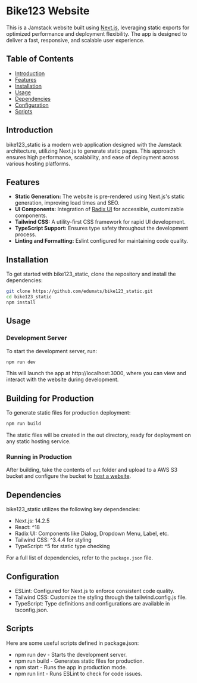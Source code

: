 # Bike123 Website

This is a Jamstack website built using [Next.js](https://nextjs.org/), leveraging static exports for optimized performance and deployment flexibility. The app is designed to deliver a fast, responsive, and scalable user experience.

## Table of Contents

- [Introduction](#introduction)
- [Features](#features)
- [Installation](#installation)
- [Usage](#usage)
- [Dependencies](#dependencies)
- [Configuration](#configuration)
- [Scripts](#scripts)

## Introduction

bike123_static is a modern web application designed with the Jamstack architecture, utilizing Next.js to generate static pages. This approach ensures high performance, scalability, and ease of deployment across various hosting platforms.

## Features

- **Static Generation:** The website is pre-rendered using Next.js's static generation, improving load times and SEO.
- **UI Components:** Integration of [Radix UI](https://www.radix-ui.com/) for accessible, customizable components.
- **Tailwind CSS:** A utility-first CSS framework for rapid UI development.
- **TypeScript Support:** Ensures type safety throughout the development process.
- **Linting and Formatting:** Eslint configured for maintaining code quality.

## Installation

To get started with bike123_static, clone the repository and install the dependencies:

```bash
git clone https://github.com/edumats/bike123_static.git
cd bike123_static
npm install
````

## Usage
### Development Server

To start the development server, run:

```bash
npm run dev
```

This will launch the app at http://localhost:3000, where you can view and interact with the website during development.

## Building for Production

To generate static files for production deployment:
```bash
npm run build
````
The static files will be created in the out directory, ready for deployment on any static hosting service.
### Running in Production

After building, take the contents of `out` folder and upload to a AWS S3 bucket and configure the bucket to [host a website](https://docs.aws.amazon.com/AmazonS3/latest/userguide/HostingWebsiteOnS3Setup.html).

## Dependencies
bike123_static utilizes the following key dependencies:

- Next.js: 14.2.5
- React: ^18
- Radix UI: Components like Dialog, Dropdown Menu, Label, etc.
- Tailwind CSS: ^3.4.4 for styling
- TypeScript: ^5 for static type checking

For a full list of dependencies, refer to the `package.json` file.

## Configuration
- ESLint: Configured for Next.js to enforce consistent code quality.
- Tailwind CSS: Customize the styling through the tailwind.config.js file.
- TypeScript: Type definitions and configurations are available in tsconfig.json.

## Scripts

Here are some useful scripts defined in package.json:

- npm run dev - Starts the development server.
- npm run build - Generates static files for production.
- npm start - Runs the app in production mode.
- npm run lint - Runs ESLint to check for code issues.